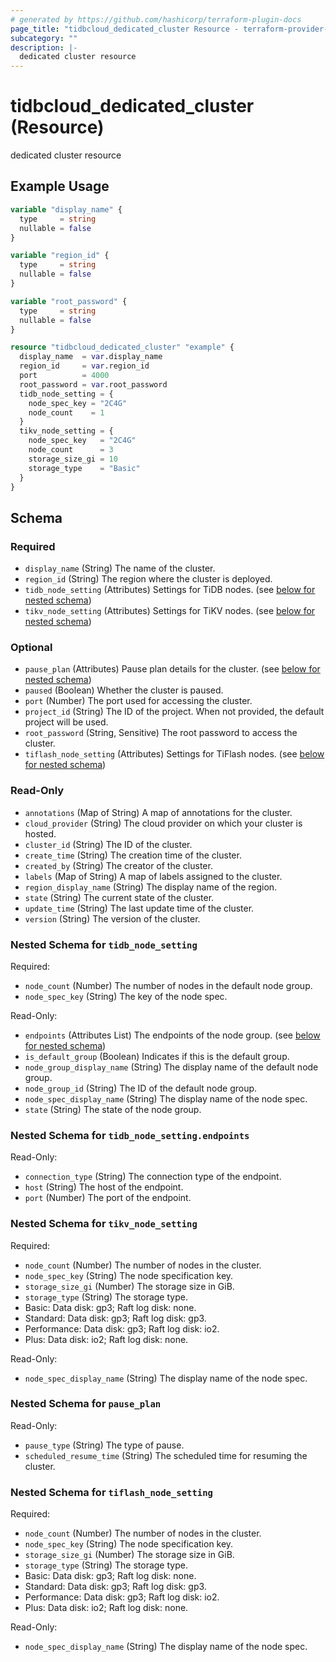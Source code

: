 ```yaml
---
# generated by https://github.com/hashicorp/terraform-plugin-docs
page_title: "tidbcloud_dedicated_cluster Resource - terraform-provider-tidbcloud"
subcategory: ""
description: |-
  dedicated cluster resource
---
```


# tidbcloud_dedicated_cluster (Resource)

dedicated cluster resource

## Example Usage

```terraform
variable "display_name" {
  type     = string
  nullable = false
}

variable "region_id" {
  type     = string
  nullable = false
}

variable "root_password" {
  type     = string
  nullable = false
}

resource "tidbcloud_dedicated_cluster" "example" {
  display_name  = var.display_name
  region_id     = var.region_id
  port          = 4000
  root_password = var.root_password
  tidb_node_setting = {
    node_spec_key = "2C4G"
    node_count    = 1
  }
  tikv_node_setting = {
    node_spec_key   = "2C4G"
    node_count      = 3
    storage_size_gi = 10
    storage_type    = "Basic"
  }
}
```

<!-- schema generated by tfplugindocs -->
## Schema

### Required

- `display_name` (String) The name of the cluster.
- `region_id` (String) The region where the cluster is deployed.
- `tidb_node_setting` (Attributes) Settings for TiDB nodes. (see [below for nested schema](#nestedatt--tidb_node_setting))
- `tikv_node_setting` (Attributes) Settings for TiKV nodes. (see [below for nested schema](#nestedatt--tikv_node_setting))

### Optional

- `pause_plan` (Attributes) Pause plan details for the cluster. (see [below for nested schema](#nestedatt--pause_plan))
- `paused` (Boolean) Whether the cluster is paused.
- `port` (Number) The port used for accessing the cluster.
- `project_id` (String) The ID of the project. When not provided, the default project will be used.
- `root_password` (String, Sensitive) The root password to access the cluster.
- `tiflash_node_setting` (Attributes) Settings for TiFlash nodes. (see [below for nested schema](#nestedatt--tiflash_node_setting))

### Read-Only

- `annotations` (Map of String) A map of annotations for the cluster.
- `cloud_provider` (String) The cloud provider on which your cluster is hosted.
- `cluster_id` (String) The ID of the cluster.
- `create_time` (String) The creation time of the cluster.
- `created_by` (String) The creator of the cluster.
- `labels` (Map of String) A map of labels assigned to the cluster.
- `region_display_name` (String) The display name of the region.
- `state` (String) The current state of the cluster.
- `update_time` (String) The last update time of the cluster.
- `version` (String) The version of the cluster.

<a id="nestedatt--tidb_node_setting"></a>
### Nested Schema for `tidb_node_setting`

Required:

- `node_count` (Number) The number of nodes in the default node group.
- `node_spec_key` (String) The key of the node spec.

Read-Only:

- `endpoints` (Attributes List) The endpoints of the node group. (see [below for nested schema](#nestedatt--tidb_node_setting--endpoints))
- `is_default_group` (Boolean) Indicates if this is the default group.
- `node_group_display_name` (String) The display name of the default node group.
- `node_group_id` (String) The ID of the default node group.
- `node_spec_display_name` (String) The display name of the node spec.
- `state` (String) The state of the node group.

<a id="nestedatt--tidb_node_setting--endpoints"></a>
### Nested Schema for `tidb_node_setting.endpoints`

Read-Only:

- `connection_type` (String) The connection type of the endpoint.
- `host` (String) The host of the endpoint.
- `port` (Number) The port of the endpoint.



<a id="nestedatt--tikv_node_setting"></a>
### Nested Schema for `tikv_node_setting`

Required:

- `node_count` (Number) The number of nodes in the cluster.
- `node_spec_key` (String) The node specification key.
- `storage_size_gi` (Number) The storage size in GiB.
- `storage_type` (String) The storage type.
- Basic: Data disk: gp3; Raft log disk: none.
- Standard: Data disk: gp3; Raft log disk: gp3.
- Performance: Data disk: gp3; Raft log disk: io2.
- Plus: Data disk: io2; Raft log disk: none.

Read-Only:

- `node_spec_display_name` (String) The display name of the node spec.


<a id="nestedatt--pause_plan"></a>
### Nested Schema for `pause_plan`

Read-Only:

- `pause_type` (String) The type of pause.
- `scheduled_resume_time` (String) The scheduled time for resuming the cluster.


<a id="nestedatt--tiflash_node_setting"></a>
### Nested Schema for `tiflash_node_setting`

Required:

- `node_count` (Number) The number of nodes in the cluster.
- `node_spec_key` (String) The node specification key.
- `storage_size_gi` (Number) The storage size in GiB.
- `storage_type` (String) The storage type.
- Basic: Data disk: gp3; Raft log disk: none.
- Standard: Data disk: gp3; Raft log disk: gp3.
- Performance: Data disk: gp3; Raft log disk: io2.
- Plus: Data disk: io2; Raft log disk: none.

Read-Only:

- `node_spec_display_name` (String) The display name of the node spec.
